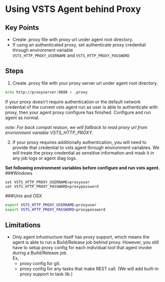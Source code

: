 # Using VSTS Agent behind Proxy

## Key Points
  - Create .proxy file with proxy url under agent root directory.  
  - If using an authenticated proxy, set authenticate proxy credential through environment variable   
    `VSTS_HTTP_PROXY_USERNAME` and `VSTS_HTTP_PROXY_PASSWORD`  

## Steps
  1. Create .proxy file with your proxy server url under agent root directory.  
  
  ```bash
  echo http://proxyserver:8888 > .proxy
  ```  
  
  If your proxy doesn't require authentication or the default network credential of the current vsts agent run as user is able to authenticate with proxy, then your agent proxy configure has finished. Configure and run agent as normal.  
  
  *note: For back compat reason, we will fallback to read proxy url from envrionment variable VSTS_HTTP_PROXY.*
  
  2. If your proxy requires additionally authentication, you will need to provide that credential to vsts agent through environment variables. We will treate the proxy credential as sensitive information and mask it in any job logs or agent diag logs.  
  
  **Set following environment variables before configure and run vsts agent.**  
  ###Windows  
  ```batch
  set VSTS_HTTP_PROXY_USERNAME=proxyuser
  set VSTS_HTTP_PROXY_PASSWORD=proxypassword
  ```  
   
  ###Unix and OSX  
  ```bash
  export VSTS_HTTP_PROXY_USERNAME=proxyuser
  export VSTS_HTTP_PROXY_PASSWORD=proxypassword
  ```  
  
## Limitations  
  - Only agent infustructure itself has proxy support, which means the agent is able to run a Build/Release job behind proxy. However, you still have to setup proxy config for each individual tool that agent invoke during a Build/Release job.  
    Ex, 
      - proxy config for git.
      - proxy config for any tasks that make REST call. (We will add built-in proxy support to task lib.)
  
  
  
